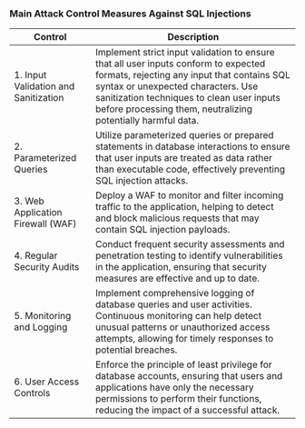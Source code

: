 ### Main Attack Control Measures Against SQL Injections

| Control | Description |
| --- | --- |
| 1\. Input Validation and Sanitization | Implement strict input validation to ensure that all user inputs conform to expected formats, rejecting any input that contains SQL syntax or unexpected characters. Use sanitization techniques to clean user inputs before processing them, neutralizing potentially harmful data. |
| 2\. Parameterized Queries | Utilize parameterized queries or prepared statements in database interactions to ensure that user inputs are treated as data rather than executable code, effectively preventing SQL injection attacks. |
| 3\. Web Application Firewall (WAF) | Deploy a WAF to monitor and filter incoming traffic to the application, helping to detect and block malicious requests that may contain SQL injection payloads. |
| 4\. Regular Security Audits | Conduct frequent security assessments and penetration testing to identify vulnerabilities in the application, ensuring that security measures are effective and up to date. |
| 5\. Monitoring and Logging | Implement comprehensive logging of database queries and user activities. Continuous monitoring can help detect unusual patterns or unauthorized access attempts, allowing for timely responses to potential breaches. |
| 6\. User Access Controls | Enforce the principle of least privilege for database accounts, ensuring that users and applications have only the necessary permissions to perform their functions, reducing the impact of a successful attack. |